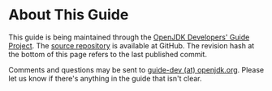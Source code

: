 # About This Guide

This guide is being maintained through the [OpenJDK Developers' Guide Project](https://openjdk.org/census#guide). The [source repository](https://github.com/openjdk/guide) is available at GitHub. The revision hash at the bottom of this page refers to the last published commit.

Comments and questions may be sent to [guide-dev (at) openjdk.org](mailto:guide-dev-at-openjdk.org). Please let us know if there's anything in the guide that isn't clear.
